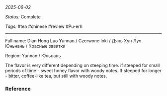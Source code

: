 *2025-06-02*

*Status:* Complete

*Tags:* #tea #chinese #review #Pu-erh

<hr>

Full name: Dian Hong Luo Yunnan / Czerwone loki / Дянь Хун Луо Юньнань / Красные завитки

Region: Yunnan / Юньнань

The flavor is very different depending on steeping time. if steeped for small periods of time - sweet honey flavor with woody notes. If steeped for longer - bitter, coffee-like tea, but still with woody notes.

### Reference